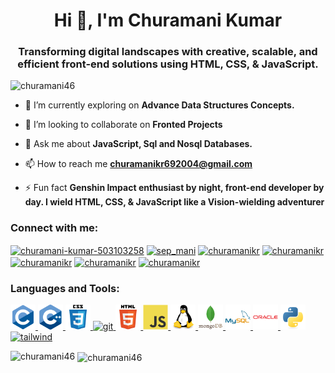 <h1 align="center">Hi 👋, I'm Churamani Kumar</h1>
<h3 align="center">Transforming digital landscapes with creative, scalable, and efficient front-end solutions using HTML, CSS, & JavaScript.</h3>

<p align="left"> <img src="https://komarev.com/ghpvc/?username=churamani46&label=Profile%20views&color=0e75b6&style=flat" alt="churamani46" /> </p>

- 🔭 I’m currently exploring on **Advance Data Structures Concepts.**

- 👯 I’m looking to collaborate on **Fronted Projects**

- 💬 Ask me about **JavaScript, Sql and Nosql Databases.**

- 📫 How to reach me **churamanikr692004@gmail.com**

- ⚡ Fun fact **Genshin Impact enthusiast by night, front-end developer by day. I wield HTML, CSS, & JavaScript like a Vision-wielding adventurer**

<h3 align="left">Connect with me:</h3>
<p align="left">
<a href="https://linkedin.com/in/churamani-kumar-503103258" target="blank"><img align="center" src="https://raw.githubusercontent.com/rahuldkjain/github-profile-readme-generator/master/src/images/icons/Social/linked-in-alt.svg" alt="churamani-kumar-503103258" height="30" width="40" /></a>
<a href="https://instagram.com/sep_mani" target="blank"><img align="center" src="https://raw.githubusercontent.com/rahuldkjain/github-profile-readme-generator/master/src/images/icons/Social/instagram.svg" alt="sep_mani" height="30" width="40" /></a>
<a href="https://www.codechef.com/users/churamanikr" target="blank"><img align="center" src="https://cdn.jsdelivr.net/npm/simple-icons@3.1.0/icons/codechef.svg" alt="churamanikr" height="30" width="40" /></a>
<a href="https://www.hackerrank.com/churamanikr" target="blank"><img align="center" src="https://raw.githubusercontent.com/rahuldkjain/github-profile-readme-generator/master/src/images/icons/Social/hackerrank.svg" alt="churamanikr" height="30" width="40" /></a>
<a href="https://codeforces.com/profile/churamanikr" target="blank"><img align="center" src="https://raw.githubusercontent.com/rahuldkjain/github-profile-readme-generator/master/src/images/icons/Social/codeforces.svg" alt="churamanikr" height="30" width="40" /></a>
<a href="https://www.leetcode.com/churamanikr" target="blank"><img align="center" src="https://raw.githubusercontent.com/rahuldkjain/github-profile-readme-generator/master/src/images/icons/Social/leet-code.svg" alt="churamanikr" height="30" width="40" /></a>
<a href="https://auth.geeksforgeeks.org/user/churamanikr" target="blank"><img align="center" src="https://raw.githubusercontent.com/rahuldkjain/github-profile-readme-generator/master/src/images/icons/Social/geeks-for-geeks.svg" alt="churamanikr" height="30" width="40" /></a>
</p>

<h3 align="left">Languages and Tools:</h3>
<p align="left"> <a href="https://www.cprogramming.com/" target="_blank" rel="noreferrer"> <img src="https://raw.githubusercontent.com/devicons/devicon/master/icons/c/c-original.svg" alt="c" width="40" height="40"/> </a> <a href="https://www.w3schools.com/cpp/" target="_blank" rel="noreferrer"> <img src="https://raw.githubusercontent.com/devicons/devicon/master/icons/cplusplus/cplusplus-original.svg" alt="cplusplus" width="40" height="40"/> </a> <a href="https://www.w3schools.com/css/" target="_blank" rel="noreferrer"> <img src="https://raw.githubusercontent.com/devicons/devicon/master/icons/css3/css3-original-wordmark.svg" alt="css3" width="40" height="40"/> </a> <a href="https://git-scm.com/" target="_blank" rel="noreferrer"> <img src="https://www.vectorlogo.zone/logos/git-scm/git-scm-icon.svg" alt="git" width="40" height="40"/> </a> <a href="https://www.w3.org/html/" target="_blank" rel="noreferrer"> <img src="https://raw.githubusercontent.com/devicons/devicon/master/icons/html5/html5-original-wordmark.svg" alt="html5" width="40" height="40"/> </a> <a href="https://developer.mozilla.org/en-US/docs/Web/JavaScript" target="_blank" rel="noreferrer"> <img src="https://raw.githubusercontent.com/devicons/devicon/master/icons/javascript/javascript-original.svg" alt="javascript" width="40" height="40"/> </a> <a href="https://www.linux.org/" target="_blank" rel="noreferrer"> <img src="https://raw.githubusercontent.com/devicons/devicon/master/icons/linux/linux-original.svg" alt="linux" width="40" height="40"/> </a> <a href="https://www.mongodb.com/" target="_blank" rel="noreferrer"> <img src="https://raw.githubusercontent.com/devicons/devicon/master/icons/mongodb/mongodb-original-wordmark.svg" alt="mongodb" width="40" height="40"/> </a> <a href="https://www.mysql.com/" target="_blank" rel="noreferrer"> <img src="https://raw.githubusercontent.com/devicons/devicon/master/icons/mysql/mysql-original-wordmark.svg" alt="mysql" width="40" height="40"/> </a> <a href="https://www.oracle.com/" target="_blank" rel="noreferrer"> <img src="https://raw.githubusercontent.com/devicons/devicon/master/icons/oracle/oracle-original.svg" alt="oracle" width="40" height="40"/> </a> <a href="https://www.python.org" target="_blank" rel="noreferrer"> <img src="https://raw.githubusercontent.com/devicons/devicon/master/icons/python/python-original.svg" alt="python" width="40" height="40"/> </a> <a href="https://tailwindcss.com/" target="_blank" rel="noreferrer"> <img src="https://www.vectorlogo.zone/logos/tailwindcss/tailwindcss-icon.svg" alt="tailwind" width="40" height="40"/> </a> </p>

<p><img align="left" src="https://github-readme-stats.vercel.app/api/top-langs?username=churamani46&show_icons=true&locale=en&layout=compact" alt="churamani46" /></p>

<p>&nbsp;<img align="center" src="https://github-readme-stats.vercel.app/api?username=churamani46&show_icons=true&locale=en" alt="churamani46" /></p>
